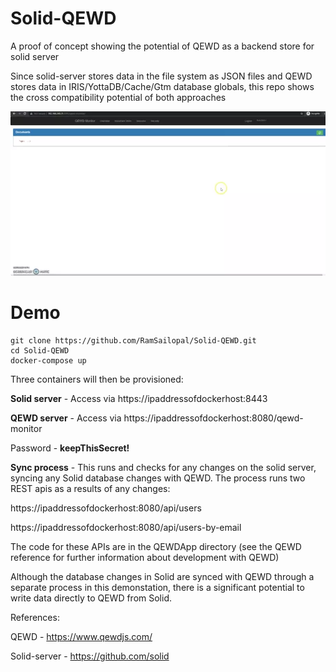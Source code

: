 # Solid-QEWD

A proof of concept showing the potential of QEWD as a backend store for solid server

Since solid-server stores data in the file system as JSON files and QEWD stores data in IRIS/YottaDB/Cache/Gtm database globals, this repo shows the cross compatibility potential of both approaches

![Alt text](solid-qewd.webp?raw=true "QEWD with Solid Server")

# Demo

    git clone https://github.com/RamSailopal/Solid-QEWD.git
    cd Solid-QEWD
    docker-compose up
    
Three containers will then be provisioned:

**Solid server** - Access  via https://ipaddressofdockerhost:8443

**QEWD server** - Access via https://ipaddressofdockerhost:8080/qewd-monitor

Password - **keepThisSecret!**
              
              
**Sync process** - This runs and checks for any changes on the solid server, syncing any Solid  database changes with QEWD. The process runs two REST apis as a results of any changes:


https://ipaddressofdockerhost:8080/api/users
               
https://ipaddressofdockerhost:8080/api/users-by-email
               
The code for these APIs are in the QEWDApp directory (see the QEWD reference for further information about development with QEWD)

Although the database changes in Solid are synced with QEWD through a separate process in this demonstation, there is a significant potential to write data directly to QEWD from Solid.



References:

QEWD - https://www.qewdjs.com/

Solid-server - https://github.com/solid

